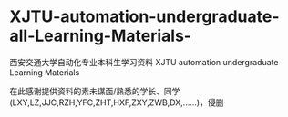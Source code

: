 # XJTU-automation-undergraduate-all-Learning-Materials-
西安交通大学自动化专业本科生学习资料 XJTU automation undergraduate Learning Materials

在此感谢提供资料的素未谋面/熟悉的学长、同学 (LXY,LZ,JJC,RZH,YFC,ZHT,HXF,ZXY,ZWB,DX,......)，侵删
